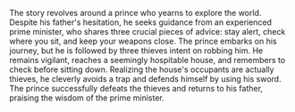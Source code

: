 The story revolves around a prince who yearns to explore the world. Despite his father's hesitation, he seeks guidance from an experienced prime minister, who shares three crucial pieces of advice: stay alert, check where you sit, and keep your weapons close. The prince embarks on his journey, but he is followed by three thieves intent on robbing him. He remains vigilant, reaches a seemingly hospitable house, and remembers to check before sitting down. Realizing the house's occupants are actually thieves, he cleverly avoids a trap and defends himself by using his sword. The prince successfully defeats the thieves and returns to his father, praising the wisdom of the prime minister.